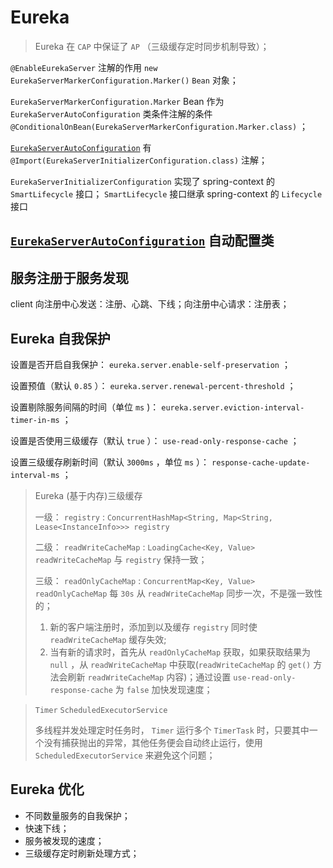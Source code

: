 # Eureka

> Eureka 在 `CAP` 中保证了 `AP` （三级缓存定时同步机制导致）；

`@EnableEurekaServer` 注解的作用 `new EurekaServerMarkerConfiguration.Marker()` `Bean` 对象；

`EurekaServerMarkerConfiguration.Marker` Bean 作为 `EurekaServerAutoConfiguration` 类条件注解的条件 `@ConditionalOnBean(EurekaServerMarkerConfiguration.Marker.class)` ；

[`EurekaServerAutoConfiguration`]() 有 `@Import(EurekaServerInitializerConfiguration.class)` 注解；

`EurekaServerInitializerConfiguration` 实现了 spring-context 的 `SmartLifecycle` 接口；
`SmartLifecycle` 接口继承 spring-context 的 `Lifecycle` 接口

## [`EurekaServerAutoConfiguration`]() 自动配置类



## 服务注册于服务发现

client 向注册中心发送：注册、心跳、下线；向注册中心请求：注册表；

## Eureka 自我保护

设置是否开启自我保护： `eureka.server.enable-self-preservation` ；

设置预值（默认 `0.85` ）： `eureka.server.renewal-percent-threshold` ；

设置剔除服务间隔的时间（单位 `ms` )： `eureka.server.eviction-interval-timer-in-ms` ；

设置是否使用三级缓存（默认 `true` ）： `use-read-only-response-cache` ；

设置三级缓存刷新时间（默认 `3000ms` ，单位 `ms` ）： `response-cache-update-interval-ms` ；

> Eureka (基于内存)三级缓存
> 
> 
> 一级： `registry` : `ConcurrentHashMap<String, Map<String, Lease<InstanceInfo>>> registry`
> 
> 二级： `readWriteCacheMap` : `LoadingCache<Key, Value> readWriteCacheMap` 与 `registry` 保持一致；
> 
> 三级： `readOnlyCacheMap` : `ConcurrentMap<Key, Value> readOnlyCacheMap` 每 `30s` 从 `readWriteCacheMap` 同步一次，不是强一致性的；
> 
> 1. 新的客户端注册时，添加到以及缓存 `registry` 同时使 `readWriteCacheMap` 缓存失效;
> 2. 当有新的请求时，首先从 `readOnlyCacheMap` 获取，如果获取结果为 `null` ，从 `readWriteCacheMap` 中获取(`readWriteCacheMap` 的 `get()` 方法会刷新 `readWriteCacheMap` 内容)；通过设置 `use-read-only-response-cache` 为 `false` 加快发现速度；

> `Timer` `ScheduledExecutorService`
> 
> 多线程并发处理定时任务时， `Timer` 运行多个 `TimerTask` 时，只要其中一个没有捕获抛出的异常，其他任务便会自动终止运行，使用 `ScheduledExecutorService` 来避免这个问题；

## Eureka 优化

* 不同数量服务的自我保护；
* 快速下线；
* 服务被发现的速度；
* 三级缓存定时刷新处理方式；
